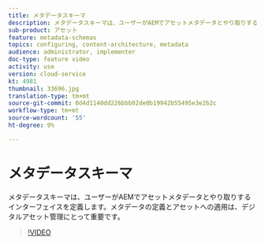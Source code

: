 ```yaml
---
title: メタデータスキーマ
description: メタデータスキーマは、ユーザーがAEMでアセットメタデータとやり取りするインターフェイスを定義します。メタデータの定義とアセットへの適用は、デジタルアセット管理にとって重要です。
sub-product: アセット
feature: metadata-schemas
topics: configuring, content-architecture, metadata
audience: administrator, implementer
doc-type: feature video
activity: use
version: cloud-service
kt: 4981
thumbnail: 33696.jpg
translation-type: tm+mt
source-git-commit: 0d4d1140dd226bbb02de0b19942b55495e3e2b2c
workflow-type: tm+mt
source-wordcount: '55'
ht-degree: 9%

---
```



# メタデータスキーマ

メタデータスキーマは、ユーザーがAEMでアセットメタデータとやり取りするインターフェイスを定義します。メタデータの定義とアセットへの適用は、デジタルアセット管理にとって重要です。

>[!VIDEO](https://video.tv.adobe.com/v/33696/?quality=12&learn=on&hidetitle=true)
